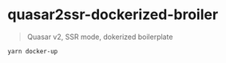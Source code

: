 # quasar2ssr-dockerized-broiler

> Quasar v2, SSR mode, dokerized boilerplate

```sh
yarn docker-up
```
